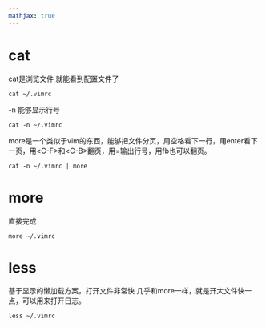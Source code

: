 ```yaml
---
mathjax: true
---
```


# cat
 cat是浏览文件
 就能看到配置文件了
```
cat ~/.vimrc
```
 -n 能够显示行号
```
cat -n ~/.vimrc
```
 more是一个类似于vim的东西，能够把文件分页，用空格看下一行，用enter看下一页，用&lt;C-F&gt;和&lt;C-B&gt;翻页，用=输出行号，用fb也可以翻页。
```
cat -n ~/.vimrc | more
```

<!---more-->
# more
 直接完成
```
more ~/.vimrc 
```

# less
 基于显示的懒加载方案，打开文件非常快
 几乎和more一样，就是开大文件快一点，可以用来打开日志。
```
less ~/.vimrc
```

